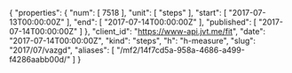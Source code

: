{
  "properties": {
    "num": [
      7518
    ],
    "unit": [
      "steps"
    ],
    "start": [
      "2017-07-13T00:00:00Z"
    ],
    "end": [
      "2017-07-14T00:00:00Z"
    ],
    "published": [
      "2017-07-14T00:00:00Z"
    ]
  },
  "client_id": "https://www-api.jvt.me/fit",
  "date": "2017-07-14T00:00:00Z",
  "kind": "steps",
  "h": "h-measure",
  "slug": "2017/07/vazgd",
  "aliases": [
    "/mf2/14f7cd5a-958a-4686-a499-f4286aabb00d/"
  ]
}
